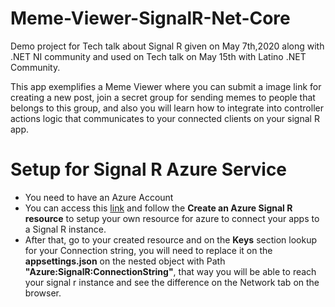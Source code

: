 # Meme-Viewer-SignalR-Net-Core
Demo project for Tech talk about Signal R given on May 7th,2020 along with .NET NI community and used on Tech talk on May 15th with Latino .NET Community.

This app exemplifies a Meme Viewer where you can submit a image link for creating a new post, join a secret group for sending memes to people that belongs to this group, and also you will learn how to integrate into controller actions logic that communicates to your connected clients on your signal R app.

# Setup for Signal R Azure Service

  - You need to have an Azure Account
  - You can access  this [link](https://docs.microsoft.com/en-us/azure/azure-signalr/signalr-quickstart-dotnet-core) and follow the **Create an Azure Signal R resource** to setup your own resource for azure to connect your apps to a Signal R instance.
  - After that, go to your created resource and on the **Keys** section lookup for your Connection string, you will need to replace it on the **appsettings.json** on the nested object with Path **"Azure:SignalR:ConnectionString"**, that way you will be able to reach your signal r instance and see the difference on the Network tab on the browser.
